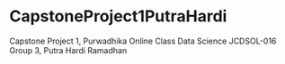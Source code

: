 # CapstoneProject1PutraHardi
Capstone Project 1, Purwadhika Online Class Data Science JCDSOL-016 Group 3, Putra Hardi Ramadhan
